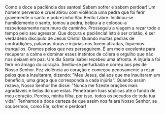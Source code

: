 Como é doce a paciência dos santos! Sabem sofrer e sabem perdoar! Um homem perverso e cruel atirou com violência uma pedra que foi ferir gravemente o santo e pobrezinho São Bento Labre. Inclinou-se humildemente o santo, tomou a pedra, beijou-a e colocou-a respeitosamente num muro do caminho. Prosseguiu a viagem a rezar todo o tempo pelo seu agressor. Que doçura e paciência! Isto é ser cristão, é ser verdadeiro discípulo de Jesus Cristo! Quando muitas pedras de contradições, palavras duras e injúrias nos forem atiradas, fiquemos tranquilos. Oremos pelos que nos perseguirem. É um meio excelente para recuperar a calma e dominar esses instintos de cólera e orgulho que não nos deixam em paz. Um dia Santa Isabel recebeu uma afronta. A injúria a foi ferir no âmago do coração. Sentiu-se perturbada e correu aos pés de Nosso Senhor. Fez violência ao coração e começou penosamente a rezar pelos que a insultaram, dizendo: "Meu Jesus, dai aos que me insultaram um benefício, uma graça que corresponda a cada injúria". Quando assim rezava, Nosso Senhor lhe disse: "Nunca me fizeste orações mais agradáveis e belas do que estas. Penetraram tuas súplicas até o fundo de meu coração. Perdoo, minha filha, por isso, todos os pecados de toda tua vida". Tenhamos a doce certeza de que assim nos falará Nosso Senhor, se soubermos, como Ele, sofrer e perdoar!